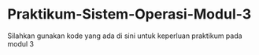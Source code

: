 # Praktikum-Sistem-Operasi-Modul-3
Silahkan gunakan kode yang ada di sini untuk keperluan praktikum pada modul 3
